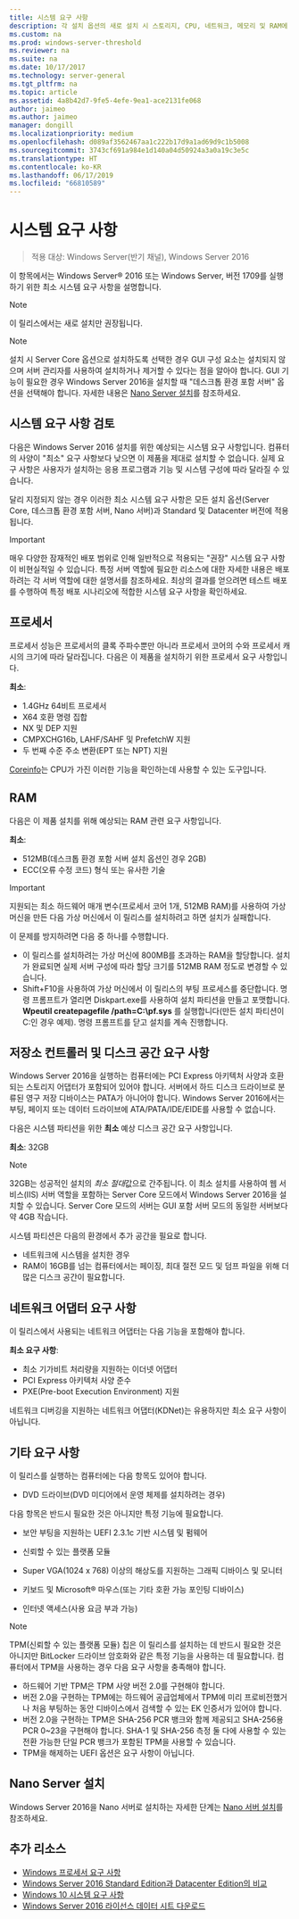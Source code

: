 ```yaml
---
title: 시스템 요구 사항
description: 각 설치 옵션의 새로 설치 시 스토리지, CPU, 네트워크, 메모리 및 RAM에 대한 최소 요구 사항입니다.
ms.custom: na
ms.prod: windows-server-threshold
ms.reviewer: na
ms.suite: na
ms.date: 10/17/2017
ms.technology: server-general
ms.tgt_pltfrm: na
ms.topic: article
ms.assetid: 4a8b42d7-9fe5-4efe-9ea1-ace2131fe068
author: jaimeo
ms.author: jaimeo
manager: dongill
ms.localizationpriority: medium
ms.openlocfilehash: d089af3562467aa1c222b17d9a1ad69d9c1b5008
ms.sourcegitcommit: 3743cf691a984e1d140a04d50924a3a0a19c3e5c
ms.translationtype: HT
ms.contentlocale: ko-KR
ms.lasthandoff: 06/17/2019
ms.locfileid: "66810589"
---
```

# <a name="system-requirements"></a>시스템 요구 사항

>적용 대상: Windows Server(반기 채널), Windows Server 2016 

이 항목에서는 Windows Server&reg; 2016 또는 Windows Server, 버전 1709를 실행하기 위한 최소 시스템 요구 사항을 설명합니다.

> [!NOTE]  
> 이 릴리스에서는 새로 설치만 권장됩니다.  

> [!NOTE]  
> 설치 시 Server Core 옵션으로 설치하도록 선택한 경우 GUI 구성 요소는 설치되지 않으며 서버 관리자를 사용하여 설치하거나 제거할 수 있다는 점을 알아야 합니다. GUI 기능이 필요한 경우 Windows Server 2016을 설치할 때 "데스크톱 환경 포함 서버" 옵션을 선택해야 합니다. 자세한 내용은 [Nano Server 설치](Getting-Started-with-Nano-Server.md)를 참조하세요.  


## <a name="review-system-requirements"></a>시스템 요구 사항 검토  
다음은 Windows Server 2016 설치를 위한 예상되는 시스템 요구 사항입니다. 컴퓨터의 사양이 "최소" 요구 사항보다 낮으면 이 제품을 제대로 설치할 수 없습니다. 실제 요구 사항은 사용자가 설치하는 응용 프로그램과 기능 및 시스템 구성에 따라 달라질 수 있습니다.

달리 지정되지 않는 경우 이러한 최소 시스템 요구 사항은 모든 설치 옵션(Server Core, 데스크톱 환경 포함 서버, Nano 서버)과 Standard 및 Datacenter 버전에 적용됩니다.  

> [!IMPORTANT]  
> 매우 다양한 잠재적인 배포 범위로 인해 일반적으로 적용되는 "권장" 시스템 요구 사항이 비현실적일 수 있습니다. 특정 서버 역할에 필요한 리소스에 대한 자세한 내용은 배포하려는 각 서버 역할에 대한 설명서를 참조하세요. 최상의 결과를 얻으려면 테스트 배포를 수행하여 특정 배포 시나리오에 적합한 시스템 요구 사항을 확인하세요.  


## <a name="processor"></a>프로세서  
프로세서 성능은 프로세서의 클록 주파수뿐만 아니라 프로세서 코어의 수와 프로세서 캐시의 크기에 따라 달라집니다. 다음은 이 제품을 설치하기 위한 프로세서 요구 사항입니다.  

**최소**:  
- 1.4GHz 64비트 프로세서  
- X64 호환 명령 집합  
- NX 및 DEP 지원  
- CMPXCHG16b, LAHF/SAHF 및 PrefetchW 지원  
- 두 번째 수준 주소 변환(EPT 또는 NPT) 지원  

[Coreinfo](https://technet.microsoft.com/sysinternals/cc835722.aspx)는 CPU가 가진 이러한 기능을 확인하는데 사용할 수 있는 도구입니다.

## <a name="ram"></a>RAM  
다음은 이 제품 설치를 위해 예상되는 RAM 관련 요구 사항입니다.  

**최소**:  
- 512MB(데스크톱 환경 포함 서버 설치 옵션인 경우 2GB)
- ECC(오류 수정 코드) 형식 또는 유사한 기술  

> [!IMPORTANT]  
> 지원되는 최소 하드웨어 매개 변수(프로세서 코어 1개, 512MB RAM)를 사용하여 가상 머신을 만든 다음 가상 머신에서 이 릴리스를 설치하려고 하면 설치가 실패합니다.  
>   
> 이 문제를 방지하려면 다음 중 하나를 수행합니다.  
>   
> -   이 릴리스를 설치하려는 가상 머신에 800MB를 초과하는 RAM을 할당합니다. 설치가 완료되면 실제 서버 구성에 따라 할당 크기를 512MB RAM 정도로 변경할 수 있습니다.  
> -   Shift+F10을 사용하여 가상 머신에서 이 릴리스의 부팅 프로세스를 중단합니다. 명령 프롬프트가 열리면 Diskpart.exe를 사용하여 설치 파티션을 만들고 포맷합니다. **Wpeutil createpagefile /path=C:\pf.sys** 를 실행합니다(만든 설치 파티션이 C:인 경우 예제). 명령 프롬프트를 닫고 설치를 계속 진행합니다.  

## <a name="storage-controller-and-disk-space-requirements"></a>저장소 컨트롤러 및 디스크 공간 요구 사항  
Windows Server 2016을 실행하는 컴퓨터에는 PCI Express 아키텍처 사양과 호환되는 스토리지 어댑터가 포함되어 있어야 합니다. 서버에서 하드 디스크 드라이브로 분류된 영구 저장 디바이스는 PATA가 아니어야 합니다. Windows Server 2016에서는 부팅, 페이지 또는 데이터 드라이브에 ATA/PATA/IDE/EIDE를 사용할 수 없습니다.  

다음은 시스템 파티션을 위한 **최소** 예상 디스크 공간 요구 사항입니다.  

**최소**: 32GB  

> [!NOTE]
> 32GB는 성공적인 설치의 *최소 절대*값으로 간주됩니다. 이 최소 설치를 사용하여 웹 서비스(IIS) 서버 역할을 포함하는 Server Core 모드에서 Windows Server 2016을 설치할 수 있습니다. Server Core 모드의 서버는 GUI 포함 서버 모드의 동일한 서버보다 약 4GB 작습니다. 
> 
> 시스템 파티션은 다음의 환경에서 추가 공간을 필요로 합니다.  
> 
> -   네트워크에 시스템을 설치한 경우  
> -   RAM이 16GB를 넘는 컴퓨터에서는 페이징, 최대 절전 모드 및 덤프 파일을 위해 더 많은 디스크 공간이 필요합니다.  

## <a name="network-adapter-requirements"></a>네트워크 어댑터 요구 사항  

이 릴리스에서 사용되는 네트워크 어댑터는 다음 기능을 포함해야 합니다.  

**최소 요구 사항**:  
- 최소 기가비트 처리량을 지원하는 이더넷 어댑터  
- PCI Express 아키텍처 사양 준수  
- PXE(Pre-boot Execution Environment) 지원  

네트워크 디버깅을 지원하는 네트워크 어댑터(KDNet)는 유용하지만 최소 요구 사항이 아닙니다.   

## <a name="other-requirements"></a>기타 요구 사항  
이 릴리스를 실행하는 컴퓨터에는 다음 항목도 있어야 합니다.  


-   DVD 드라이브(DVD 미디어에서 운영 체제를 설치하려는 경우)  

다음 항목은 반드시 필요한 것은 아니지만 특정 기능에 필요합니다.  

- 보안 부팅을 지원하는 UEFI 2.3.1c 기반 시스템 및 펌웨어  
- 신뢰할 수 있는 플랫폼 모듈  

-   Super VGA(1024 x 768) 이상의 해상도를 지원하는 그래픽 디바이스 및 모니터  

-   키보드 및 Microsoft&reg; 마우스(또는 기타 호환 가능 포인팅 디바이스)  

-   인터넷 액세스(사용 요금 부과 가능)  

> [!NOTE]  
> TPM(신뢰할 수 있는 플랫폼 모듈) 칩은 이 릴리스를 설치하는 데 반드시 필요한 것은 아니지만 BitLocker 드라이브 암호화와 같은 특정 기능을 사용하는 데 필요합니다. 컴퓨터에서 TPM을 사용하는 경우 다음 요구 사항을 충족해야 합니다.  
>  
> - 하드웨어 기반 TPM은 TPM 사양 버전 2.0를 구현해야 합니다.  
> - 버전 2.0을 구현하는 TPM에는 하드웨어 공급업체에서 TPM에 미리 프로비전했거나 처음 부팅하는 동안 디바이스에서 검색할 수 있는 EK 인증서가 있어야 합니다.  
> - 버전 2.0을 구현하는 TPM은 SHA-256 PCR 뱅크와 함께 제공되고 SHA-256용 PCR 0~23을 구현해야 합니다. SHA-1 및 SHA-256 측정 둘 다에 사용할 수 있는 전환 가능한 단일 PCR 뱅크가 포함된 TPM을 사용할 수 있습니다.  
> - TPM을 해제하는 UEFI 옵션은 요구 사항이 아닙니다.  

## <a name="installation-of-nano-server"></a>Nano Server 설치  
Windows Server 2016을 Nano 서버로 설치하는 자세한 단계는 [Nano 서버 설치](Getting-Started-with-Nano-Server.md)를 참조하세요.

## <a name="additional-resources"></a>추가 리소스
- [Windows 프로세서 요구 사항](https://docs.microsoft.com/windows-hardware/design/minimum/windows-processor-requirements)
- [Windows Server 2016 Standard Edition과 Datacenter Edition의 비교](https://docs.microsoft.com/windows-server/get-started/2016-edition-comparison)
- [Windows 10 시스템 요구 사항](https://www.microsoft.com/windows/windows-10-specifications#system-specifications)
- [Windows Server 2016 라이선스 데이터 시트 다운로드](http://download.microsoft.com/download/7/2/9/7290EA05-DC56-4BED-9400-138C5701F174/WS2016LicensingDatasheet.pdf)
